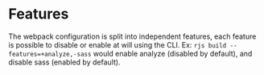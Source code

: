 # Features

The webpack configuration is split into independent features, each feature is possible to disable or enable at will
using the CLI. Ex: `rjs build --features=+analyze,-sass` would enable analyze (disabled by default), 
and disable sass (enabled by default).
